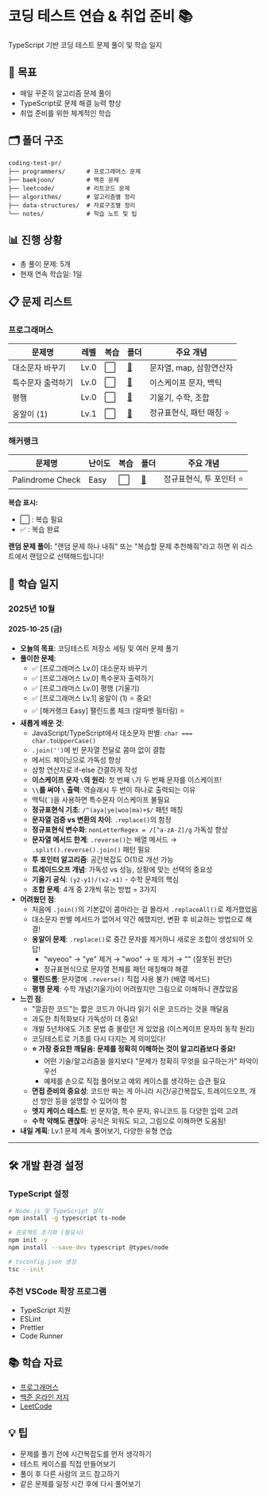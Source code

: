 # 코딩 테스트 연습 & 취업 준비 📚

TypeScript 기반 코딩 테스트 문제 풀이 및 학습 일지

## 📌 목표

- 매일 꾸준히 알고리즘 문제 풀이
- TypeScript로 문제 해결 능력 향상
- 취업 준비를 위한 체계적인 학습

## 🗂️ 폴더 구조

```
coding-test-pr/
├── programmers/      # 프로그래머스 문제
├── baekjoon/         # 백준 문제
├── leetcode/         # 리트코드 문제
├── algorithms/       # 알고리즘별 정리
├── data-structures/  # 자료구조별 정리
└── notes/            # 학습 노트 및 팁
```

## 📊 진행 상황

- 총 풀이 문제: 5개
- 현재 연속 학습일: 1일

## 📋 문제 리스트

### 프로그래머스

| 문제명            | 레벨 | 복습 | 폴더                                      | 주요 개념                |
| ----------------- | ---- | ---- | ----------------------------------------- | ------------------------ |
| 대소문자 바꾸기   | Lv.0 | ⬜   | [📁](./programmers/lv0_대소문자_바꾸기)   | 문자열, map, 삼항연산자  |
| 특수문자 출력하기 | Lv.0 | ⬜   | [📁](./programmers/lv0_특수문자_출력하기) | 이스케이프 문자, 백틱    |
| 평행              | Lv.0 | ⬜   | [📁](./programmers/lv0_평행)              | 기울기, 수학, 조합       |
| 옹알이 (1)        | Lv.1 | ⬜   | [📁](./programmers/lv1_옹알이1)           | 정규표현식, 패턴 매칭 ⭐ |

### 해커랭크

| 문제명           | 난이도 | 복습 | 폴더                                     | 주요 개념                |
| ---------------- | ------ | ---- | ---------------------------------------- | ------------------------ |
| Palindrome Check | Easy   | ⬜   | [📁](./hackerrank/easy_palindrome_check) | 정규표현식, 투 포인터 ⭐ |

**복습 표시:**

- ⬜ : 복습 필요
- ✅ : 복습 완료

**랜덤 문제 풀이:** "랜덤 문제 하나 내줘" 또는 "복습할 문제 추천해줘"라고 하면 위 리스트에서 랜덤으로 선택해드립니다!

## 📝 학습 일지

### 2025년 10월

#### 2025-10-25 (금)

- **오늘의 목표**: 코딩테스트 저장소 세팅 및 여러 문제 풀기
- **풀이한 문제**:
  - ✅ [프로그래머스 Lv.0] 대소문자 바꾸기
  - ✅ [프로그래머스 Lv.0] 특수문자 출력하기
  - ✅ [프로그래머스 Lv.0] 평행 (기울기)
  - ✅ [프로그래머스 Lv.1] 옹알이 (1) ⭐ 중요!
  - ✅ [해커랭크 Easy] 팰린드롬 체크 (알파벳 필터링) ⭐
- **새롭게 배운 것**:
  - JavaScript/TypeScript에서 대소문자 판별: `char === char.toUpperCase()`
  - `.join('')`에 빈 문자열 전달로 콤마 없이 결합
  - 메서드 체이닝으로 가독성 향상
  - 삼항 연산자로 if-else 간결하게 작성
  - **이스케이프 문자 `\`의 원리**: 첫 번째 `\`가 두 번째 문자를 이스케이프!
  - **`\\`를 써야 `\` 출력**: 역슬래시 두 번이 하나로 출력되는 이유
  - 백틱(`` ` ``)을 사용하면 특수문자 이스케이프 불필요
  - **정규표현식 기초**: `/^(aya|ye|woo|ma)+$/` 패턴 매칭
  - **문자열 검증 vs 변환의 차이**: `.replace()`의 함정
  - **정규표현식 변수화**: `nonLetterRegex = /[^a-zA-Z]/g` 가독성 향상
  - **문자열 메서드 한계**: `.reverse()`는 배열 메서드 → `.split().reverse().join()` 패턴 필요
  - **투 포인터 알고리즘**: 공간복잡도 O(1)로 개선 가능
  - **트레이드오프 개념**: 가독성 vs 성능, 상황에 맞는 선택의 중요성
  - **기울기 공식**: `(y2-y1)/(x2-x1)` - 수학 문제의 핵심
  - **조합 문제**: 4개 중 2개씩 묶는 방법 = 3가지
- **어려웠던 점**:
  - 처음에 `.join()`의 기본값이 콤마라는 걸 몰라서 `.replaceAll()`로 제거했었음
  - 대소문자 판별 메서드가 없어서 약간 헤맸지만, 변환 후 비교하는 방법으로 해결!
  - **옹알이 문제**: `.replace()`로 중간 문자를 제거하니 새로운 조합이 생성되어 오답!
    - "wyeoo" → "ye" 제거 → "woo" → 또 제거 → "" (잘못된 판단)
    - 정규표현식으로 문자열 전체를 패턴 매칭해야 해결
  - **팰린드롬**: 문자열에 `.reverse()` 직접 사용 불가 (배열 메서드)
  - **평행 문제**: 수학 개념(기울기)이 어려웠지만 그림으로 이해하니 괜찮았음
- **느낀 점**:
  - "깔끔한 코드"는 짧은 코드가 아니라 읽기 쉬운 코드라는 것을 깨달음
  - 과도한 최적화보다 가독성이 더 중요!
  - 개발 5년차에도 기초 문법 중 몰랐던 게 있었음 (이스케이프 문자의 동작 원리)
  - 코딩테스트로 기초를 다시 다지는 게 의미있다!
  - **⭐ 가장 중요한 깨달음: 문제를 정확히 이해하는 것이 알고리즘보다 중요!**
    - 어떤 기술/알고리즘을 쓸지보다 "문제가 정확히 무엇을 요구하는가" 파악이 우선
    - 예제를 손으로 직접 풀어보고 예외 케이스를 생각하는 습관 필요
  - **면접 준비의 중요성**: 코드만 짜는 게 아니라 시간/공간복잡도, 트레이드오프, 개선 방안 등을 설명할 수 있어야 함
  - **엣지 케이스 테스트**: 빈 문자열, 특수 문자, 유니코드 등 다양한 입력 고려
  - **수학 약해도 괜찮아**: 공식은 외워도 되고, 그림으로 이해하면 도움됨!
- **내일 계획**: Lv.1 문제 계속 풀어보기, 다양한 유형 연습

---

<!-- 아래에 매일 일지를 추가하세요 -->

## 🛠️ 개발 환경 설정

### TypeScript 설정

```bash
# Node.js 및 TypeScript 설치
npm install -g typescript ts-node

# 프로젝트 초기화 (필요시)
npm init -y
npm install --save-dev typescript @types/node

# tsconfig.json 생성
tsc --init
```

### 추천 VSCode 확장 프로그램

- TypeScript 지원
- ESLint
- Prettier
- Code Runner

## 📚 학습 자료

- [프로그래머스](https://programmers.co.kr/)
- [백준 온라인 저지](https://www.acmicpc.net/)
- [LeetCode](https://leetcode.com/)

## 💡 팁

- 문제를 풀기 전에 시간복잡도를 먼저 생각하기
- 테스트 케이스를 직접 만들어보기
- 풀이 후 다른 사람의 코드 참고하기
- 같은 문제를 일정 시간 후에 다시 풀어보기
